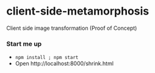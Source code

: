 client-side-metamorphosis
=========================

Client side image transformation (Proof of Concept)

### Start me up

 * `npm install ; npm start`
 * Open http://localhost:8000/shrink.html
